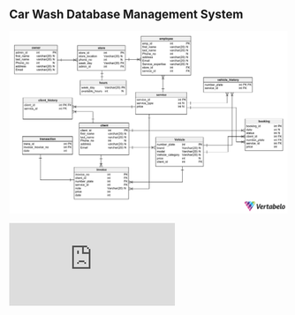 ## Car Wash Database Management System

![](https://github.com/billypentester/car-wash-dbms/blob/main/relation_diagram.png?raw=true)


![](https://github.com/billypentester/car-wash-dbms/blob/main/proposal.pdf)
